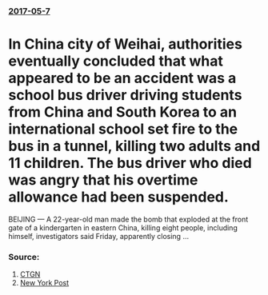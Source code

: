 ### [2017-05-7](/news/2017/05/7/index.md)

#  In China city of Weihai, authorities eventually concluded that what appeared to be an accident was a school bus driver driving students from China and South Korea to an international school set fire to the bus in a tunnel, killing two adults and 11 children. The bus driver who died was angry that his overtime allowance had been suspended. 

BEIJING — A 22-year-old man made the bomb that exploded at the front gate of a kindergarten in eastern China, killing eight people, including himself, investigators said Friday, apparently closing …


### Source:

1. [CTGN](https://news.cgtn.com/news/3d516a4d7945444e/share_p.html)
2. [New York Post](http://nypost.com/2017/06/16/suspect-reportedly-used-homemade-bomb-in-deadly-blast-near-kindergarten/)
